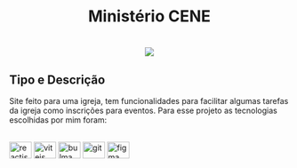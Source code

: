 <h1 align="center">Ministério CENE</h1>

<h1 align="center">
  <img src="https://drive.google.com/file/d/1lc2sT1kpfEjulBScQTk0P3BcpgQHI-gp/view">
</h1>

## Tipo e Descrição

Site feito para uma igreja, tem funcionalidades para facilitar algumas tarefas da igreja como inscrições para eventos. Para esse projeto as tecnologias escolhidas por mim foram:

<div style="display: inline_block"><br>
  <img align="center" height="30" width="40" alt="reactjs" src="https://www.svgrepo.com/show/452092/react.svg">
  <img align="center" height="30" width="40" alt="vitejs" src="https://www.svgrepo.com/show/374167/vite.svg">
  <img align="center" height="30" width="40" alt="bulma" src="https://www.svgrepo.com/show/353925/javascript.svg">
  <img align="center" height="30" width="40" alt="git" src="https://raw.githubusercontent.com/styled-components/brand/master/styled-components.png">
  <img align="center" height="30" width="40" alt="figma" src="https://www.svgrepo.com/show/452202/figma.svg"> 
</div>
